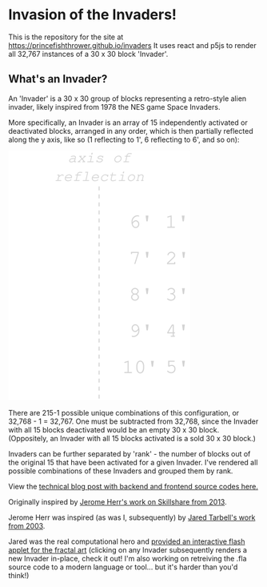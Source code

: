 # Invasion of the Invaders!

This is the repository for the site at https://princefishthrower.github.io/invaders It uses react and p5js to render all 32,767 instances of a 30 x 30 block 'Invader'.

## What's an Invader?
An 'Invader' is a 30 x 30 group of blocks representing a retro-style alien invader, likely inspired from 1978 the NES game Space Invaders.

More specifically, an Invader is an array of 15 independently activated or deactivated blocks, arranged in any order, which is then partially reflected along the y axis, like so (1 reflecting to 1', 6 reflecting to 6', and so on):

![Invader schematic](https://github.com/frewinchristopher/invaders/blob/master/src/images/schematic.svg)

There are 215-1 possible unique combinations of this configuration, or 32,768 - 1 = 32,767. One must be subtracted from 32,768, since the Invader with all 15 blocks deactivated would be an empty 30 x 30 block. (Oppositely, an Invader with all 15 blocks activated is a sold 30 x 30 block.)

Invaders can be further separated by 'rank' - the number of blocks out of the original 15 that have been activated for a given Invader. I've rendered all possible combinations of these Invaders and grouped them by rank.

<p>View the <a target="_blank" rel="noopener noreferrer" href="https://chrisfrew.in/data-challenge-rendering-all-32767-invaders">technical blog post with backend and frontend source codes here.</a></p>

<p>Originally inspired by <a target="_blank" rel="noopener noreferrer" href="https://www.skillshare.com/projects/Experimenting-with-Processing-and-HYPE/18021?via=user-profile">Jerome Herr's work on Skillshare from 2013</a>.</p>
<p>Jerome Herr was inspired (as was I, subsequently) by <a target="_blank" rel="noopener noreferrer" href="http://www.complexification.net/gallery/machines/invaderfractal/">Jared Tarbell's work from 2003</a>.</p>
<p>Jared was the real computational hero and <a href="http://www.complexification.net/gallery/machines/invaderfractal/flash/invaderFractall.html">provided an interactive flash applet for the fractal art</a> (clicking on any Invader subsequently renders a new Invader in-place, check it out! I'm also working on retreiving the .fla source code to a modern language or tool... but it's harder than you'd think!)</p>